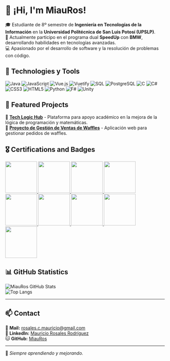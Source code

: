 # 👋 ¡Hi, I'm MiauRos!

🎓 Estudiante de 8º semestre de **Ingeniería en Tecnologías de la Información** en la **Universidad Politécnica de San Luis Potosí (UPSLP)**.  
🚀 Actualmente participo en el programa dual **SpeedUp** con **BMW**, desarrollando habilidades en tecnologías avanzadas.  
💻 Apasionado por el desarrollo de software y la resolución de problemas con código.  

## 🚀 Technologies y Tools  
![Java](https://img.shields.io/badge/Java-ED8B00?style=for-the-badge&logo=java&logoColor=white)
![JavaScript](https://img.shields.io/badge/JavaScript-F7DF1E?style=for-the-badge&logo=javascript&logoColor=black)
![Vue.js](https://img.shields.io/badge/Vue.js-4FC08D?style=for-the-badge&logo=vue.js&logoColor=white)
![Vuetify](https://img.shields.io/badge/Vuetify-1867C0?style=for-the-badge&logo=vuetify&logoColor=white)
![SQL](https://img.shields.io/badge/SQL-4479A1?style=for-the-badge&logo=postgresql&logoColor=white)
![PostgreSQL](https://img.shields.io/badge/PostgreSQL-316192?style=for-the-badge&logo=postgresql&logoColor=white)
![C](https://img.shields.io/badge/C-00599C?style=for-the-badge&logo=c&logoColor=white)
![C#](https://img.shields.io/badge/C%23-239120?style=for-the-badge&logo=c-sharp&logoColor=white)
![CSS3](https://img.shields.io/badge/CSS3-1572B6?style=for-the-badge&logo=css3&logoColor=white)
![HTML5](https://img.shields.io/badge/HTML5-E34F26?style=for-the-badge&logo=html5&logoColor=white)
![Python](https://img.shields.io/badge/Python-3776AB?style=for-the-badge&logo=python&logoColor=white)
![F#](https://img.shields.io/badge/F%23-378BBA?style=for-the-badge&logo=fsharp&logoColor=white)
![Unity](https://img.shields.io/badge/Unity-000000?style=for-the-badge&logo=unity&logoColor=white)

## 📌 Featured Projects  
🔹 [**Tech Logic Hub**](https://github.com/MiauRos/TechLogicHub.git) - Plataforma para apoyo académico en la mejora de la lógica de programación y matemáticas.  
🔹 [**Proyecto de Gestión de Ventas de Waffles**](https://github.com/artissce/Proyecto_Waffles_React.git) - Aplicación web para gestionar pedidos de waffles.  

## 🎖️ Certifications and Badges  
<a href="https://www.credly.com/badges/b7b7781f-c6b0-444f-855a-da5cbe46ccf5/public_url">
  <img src="https://images.credly.com/images/2210b6fe-0eda-415a-8aba-6c1400566728/ITS-Badges_Java_1200px.png" width="100">
</a>
<a href="https://www.credly.com/badges/a752812d-294e-427e-99d5-30ffd66a33ad/public_url">
  <img src="https://images.credly.com/images/49a492cd-5f72-4c9d-aafa-06649e4853fb/MicrosoftTeams-image__5_.png" width="100">
</a>
<a href="https://www.credly.com/badges/15753bcb-107d-4554-aac2-58b158fad646/public_url">
  <img src="https://images.credly.com/size/340x340/images/7fab944f-0d46-4cda-afb6-39307e2432a9/MOS_-_Office_Specialist_Associate-600x600.png" width="100">
</a>
<a href="https://www.credly.com/badges/64f50f21-5907-446b-bb6e-9d0bd3622570/public_url">
  <img src="https://images.credly.com/size/340x340/images/37f7183c-9a25-4c72-916d-0c21572f5875/image.png" width="100">
</a>
<a href="https://www.credly.com/badges/3158f7f2-824f-4a42-a5fc-ca7509953cc5/public_url">
  <img src="https://images.credly.com/size/340x340/images/2677386a-c65f-4d4d-89f2-5b0babbc77d2/KickoffAgileBadge.png" width="100">
</a>
<a href="https://learn.microsoft.com/api/achievements/share/es-es/RosalesRodriguezCarlosMauricio-1407/FMY36Z8X?sharingId=E4E49D08F5A4D96C">
  <img src="https://learn.microsoft.com/es-es/training/achievements/learn-introduction-tutorials-mrtk.svg" width="100">
</a>
<a href="https://learn.microsoft.com/api/achievements/share/en-us/RosalesRodriguezCarlosMauricio-1407/H7W6UJF8?sharingId=E4E49D08F5A4D96C">
  <img src="https://learn.microsoft.com/es-es/training/achievements/place-scene-objects-tutorials-mrtk.svg" width="100">
</a>
<a href="https://learn.microsoft.com/api/achievements/share/en-us/RosalesRodriguezCarlosMauricio-1407/NVX3XWNF?sharingId=E4E49D08F5A4D96C">
  <img src="https://learn.microsoft.com/es-es/training/achievements/get-started-with-object-interaction-tutorials-mrtk.svg" width="100">
</a>
<a href="https://learn.microsoft.com/api/achievements/share/en-us/RosalesRodriguezCarlosMauricio-1407/K6DQTQPB?sharingId=E4E49D08F5A4D96C">
  <img src="https://learn.microsoft.com/es-es/training/achievements/spatial-audio-tutorials-mrtk.svg" width="100">
</a>

## 📊 GitHub Statistics  
![MiauRos GitHub Stats](https://github-readme-stats.vercel.app/api?username=MiauRos&show_icons=true&theme=radical)  
![Top Langs](https://github-readme-stats.vercel.app/api/top-langs/?username=MiauRos&layout=compact&theme=radical)

---

## 📫 Contact
📧 **Mail:** rosales.c.mauricio@gmail.com  
💼 **LinkedIn:** [Mauricio Rosales Rodríguez](https://www.linkedin.com/in/mauricio-rosales-rodríguez-2600b823a)  
🐱 **GitHub:** [MiauRos](https://github.com/MiauRos)  

---
🚀 *Siempre aprendiendo y mejorando.*
